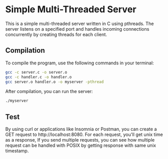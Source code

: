 # Simple Multi-Threaded Server

This is a simple multi-threaded server written in C using pthreads. The server listens on a specified port and handles incoming connections concurrently by creating threads for each client.

## Compilation

To compile the program, use the following commands in your terminal:

```bash
gcc -c server.c -o server.o
gcc -c handler.c -o handler.o
gcc server.o handler.o -o myserver -pthread
```

After compilation, you can run the server:

```bash
./myserver
```

## Test

By using curl or applications like Insomnia or Postman, you can create a GET request to http://localhost:8080.
For each request, you'll get unix time as a response, If you send multiple requests, you can see how multiple request can be handled with POSIX by getting response with same unix timestamp.
